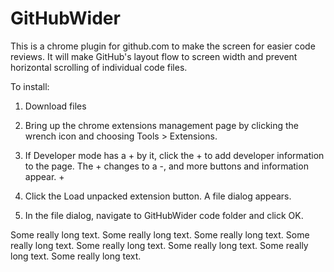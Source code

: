 GitHubWider
===========
This is a chrome plugin for github.com to make the screen for easier code reviews. It will make GitHub's layout flow to screen width and prevent horizontal scrolling of individual code files.

To install:
1. Download files

2. Bring up the chrome extensions management page by clicking the wrench icon and choosing Tools > Extensions.

2. If Developer mode has a + by it, click the + to add developer information to the page. The + changes to a -, and more buttons and information appear.
                                                                                              + 
3. Click the Load unpacked extension button. A file dialog appears.

4. In the file dialog, navigate to GitHubWider code folder and click OK.

Some really long text. Some really long text. Some really long text. Some really long text. Some really long text. Some really long text. Some really long text. Some really long text.
